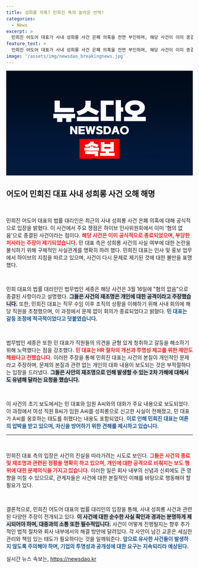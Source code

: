 ```yaml
---
title: 성희롱 의혹? 민희진 측의 놀라운 반박!
categories:
  - News
excerpt: >
  민희진 어도어 대표가 사내 성희롱 사건 은폐 의혹을 전면 부인하며, 해당 사건이 이미 종결됐다고 주장했다. 그녀는 불법적인 개인 대화 유출에 따른 2차 피해를 우려하며, 사건의 본질이 왜곡되고 있음을 강조했다.
feature_text: >
  민희진 어도어 대표가 사내 성희롱 사건 은폐 의혹을 전면 부인하며, 해당 사건이 이미 종결됐다고 주장했다. 그녀는 불법적인 개인 대화 유출에 따른 2차 피해를 우려하며, 사건의 본질이 왜곡되고 있음을 강조했다.
image: '/assets/img/newsdao_breakingnews.jpg'
---
```


<p><img src="/assets/img/newsdao_breakingnews.jpg" alt="ranknews 속보" /></p>

<h2 data-ke-size="size26">어도어 민희진 대표 사내 성희롱 사건 오해 해명</h2>

<p data-ke-size="size16">&nbsp;</p>

<p>민희진 어도어 대표의 법률 대리인은 최근의 사내 성희롱 사건 은폐 의혹에 대해 공식적으로 입장을 밝혔다. 이 사건에서 주요 쟁점은 하이브 인사위원회에서 이미 '혐의 없음'으로 종결된 사건이라는 점이다. <b><span style="color: #ee2323;">해당 사건은 이미 공식적으로 종료되었으며, 부당한 처사라는 주장이 제기되었습니다.</span></b> 민 대표 측은 성희롱 사건의 사실 여부에 대한 논란을 불식하기 위해 구체적인 사실관계를 명확히 하려 했다. 민희진 대표는 인사 및 홍보 업무에서 하이브의 지침을 따르고 있으며, 사건이 다시 문제로 제기된 것에 대한 불만을 표명했다.</p>

<p data-ke-size="size16">&nbsp;</p>

<p>민희 대표의 법률 대리인인 법무법인 세종은 해당 사건은 3월 16일에 "혐의 없음"으로 종결된 사항이라고 설명했다. <b><span style="background-color: #21538527;">그들은 사건의 재조명은 개인에 대한 공격이라고 주장했습니다.</span></b> 또한, 민희진 대표는 직무 수임 이후 조직의 상황을 이해하기 위해 사내 회의에 해당 직원을 초청했으며, 이 과정에서 문제 없이 회의가 종료되었다고 밝혔다. <b><span style="color: #1a5490;">민 대표는 갈등 조정에 적극적이었다고 덧붙였습니다.</span></b></p>

<p data-ke-size="size16">&nbsp;</p>

<p>법무법인 세종은 또한 민 대표가 직원들의 의견을 균형 있게 청취하고 갈등을 해소하기 위해 노력했다는 점을 강조했다. <b><span style="color: #ee2323;">민 대표는 HR 절차의 개선과 투명성 제고를 위한 제안도 해왔다고 전했습니다.</span></b> 이러한 주장을 통해 민희진 대표는 사건의 본질이 개인적인 문제라고 주장하며, 문제의 본질과 관련 없는 개인의 대화 내용이 보도되는 것은 부적절하다는 입장을 드러냈다. <b><span style="background-color: #21538527;">그들은 사안의 재조명으로 인해 발생할 수 있는 2차 가해에 대해서도 유념해 달라는 요청을 했습니다.</span></b></p>

<p data-ke-size="size16">&nbsp;</p>

<p>이 사건의 초기 보도에서는 민 대표와 임원 A씨와의 대화가 주요 내용으로 보도되었다. 이 과정에서 여성 직원 B씨가 임원 A씨를 성희롱으로 신고한 사실이 전해졌고, 민 대표가 A씨를 옹호하는 태도를 취했다는 내용도 포함되었다. <b><span style="color: #1a5490;">이로 인해 민희진 대표는 여론의 압박을 받고 있으며, 자신을 방어하기 위한 견해를 제시하고 있습니다.</span></b></p>

<hr>

<p data-ke-size="size16">&nbsp;</p>

<p>민희진 대표 측의 입장은 사건의 진실을 따라가려는 시도로 보인다. <b><span style="color: #ee2323;">그들은 사건의 종료 및 재조명과 관련된 정황을 명확히 하고 있으며, 개인에 대한 공격으로 비춰지는 보도 행위에 대한 문제의식을 가지고 있습니다.</span></b> 이러한 일은 회사 내부의 신념과 신뢰에도 큰 영향을 미칠 수 있으므로, 관계자들은 사건에 대한 본질적인 이해를 바탕으로 행동해야 할 필요가 있다. </p>

<p data-ke-size="size16">&nbsp;</p>

<p>결론적으로, 민희진 어도어 대표의 법률 대리인의 입장을 통해, 사내 성희롱 사건과 관련된 다양한 주장이 전개되고 있다. <b><span style="background-color: #21538527;">이 사건에 대한 순수한 사실 확인과 경과는 분명하게 제시되어야 하며, 대중과의 소통 또한 필수적입니다.</span></b> 사건이 어떻게 진행될지는 향후 추가적인 법적 절차와 회사 내부에서의 해결 방안에 달려있다. 각 사안이 남긴 교훈은 세심한 관리와 책임 있는 태도가 필요하다는 것을 일깨워준다. <b><span style="color: #1a5490;">앞으로 유사한 사건들이 발생하지 않도록 주의해야 하며, 기업의 투명성과 공개성에 대한 요구는 지속되리라 예상된다.</span></b></p>
실시간 뉴스 속보는, <a href="https://newsdao.kr" rel="dofollow">https://newsdao.kr</a>


